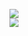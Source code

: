 [![](https://img.shields.io/badge/Made%20With-Github%20Spray-lightgrey.svg?style=for-the-badge&logo=github)](https://github.com/Annihil/github-spray#281)  
[![](https://i.imgur.com/2DrTn0Z.gif)](https://github.com/Annihil/github-spray)